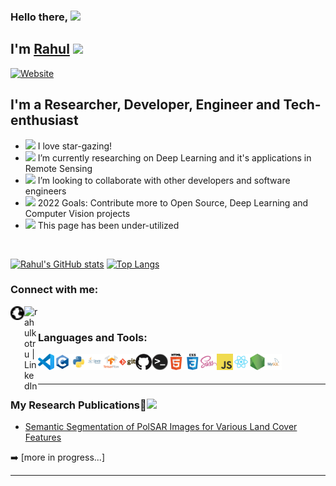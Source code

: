 ### Hello there, <img src="https://raw.githubusercontent.com/rahulkotru/RahulKotru/master/waving-hand.gif" width="30px">
## I'm [Rahul][website] <img src="https://raw.githubusercontent.com/rahulkotru/RahulKotru/master/Hundred-Points.gif" width="25px">


[![Website](https://img.shields.io/github/followers/rahulkotru?label=rahulkotru&style=social)](https://github.com/rahulkotru)      


## I'm a Researcher, Developer, Engineer and Tech-enthusiast

- <img src="https://raw.githubusercontent.com/rahulkotru/RahulKotru/master/Sparkles.gif" width="18px"> I love star-gazing!
- <img src="https://raw.githubusercontent.com/rahulkotru/RahulKotru/master/High-Voltage.gif" width="18px"> I’m currently researching on Deep Learning and it's applications in Remote Sensing
- <img src="https://raw.githubusercontent.com/rahulkotru/RahulKotru/master/Man-Technologist.gif" width="18px"> I’m looking to collaborate with other developers and software engineers
- <img src="https://raw.githubusercontent.com/rahulkotru/RahulKotru/master/mechanical-arm.gif" width="18px"> 2022 Goals: Contribute more to Open Source, Deep Learning and Computer Vision projects
- <img src="https://raw.githubusercontent.com/rahulkotru/RahulKotru/master/file_76508.gif" width="18px"> This page has been under-utilized 
<br/>

[![Rahul's GitHub stats](https://github-readme-stats.vercel.app/api?username=rahulkotru&theme=radical&hide=contribs)](https://github.com/anuraghazra/github-readme-stats)
[![Top Langs](https://github-readme-stats.vercel.app/api/top-langs/?username=rahulkotru&layout=compact&theme=radical)](https://github.com/anuraghazra/github-readme-stats)


### Connect with me:

[<img align="left" alt="codeSTACKr.com"  width="22px" src="https://raw.githubusercontent.com/iconic/open-iconic/master/svg/globe.svg" />][website]
[<img align="left"  alt="rahulkotru | LinkedIn" width="22px" src="https://cdn.jsdelivr.net/npm/simple-icons@v3/icons/linkedin.svg" />][linkedin]


<br />

### Languages and Tools:

<img align="left" alt="Visual Studio Code" width="26px" src="https://raw.githubusercontent.com/github/explore/80688e429a7d4ef2fca1e82350fe8e3517d3494d/topics/visual-studio-code/visual-studio-code.png" />

<img align="left" alt="C" width="26px" src="https://raw.githubusercontent.com/github/explore/80688e429a7d4ef2fca1e82350fe8e3517d3494d/topics/c/c.png" />
<img align="left" alt="Python" width="26px" src="https://raw.githubusercontent.com/github/explore/80688e429a7d4ef2fca1e82350fe8e3517d3494d/topics/python/python.png" />
<img align="left" alt="Java" width="26px" src="https://raw.githubusercontent.com/github/explore/80688e429a7d4ef2fca1e82350fe8e3517d3494d/topics/java/java.png" />
<img align="left" alt="TensorFlow" width="26px" src="https://raw.githubusercontent.com/github/explore/80688e429a7d4ef2fca1e82350fe8e3517d3494d/topics/tensorflow/tensorflow.png" />

<img align="left" alt="Git" width="26px" src="https://raw.githubusercontent.com/github/explore/80688e429a7d4ef2fca1e82350fe8e3517d3494d/topics/git/git.png" />
<img align="left" alt="GitHub" width="26px" src="https://raw.githubusercontent.com/github/explore/78df643247d429f6cc873026c0622819ad797942/topics/github/github.png" />
<img align="left" alt="Terminal" width="26px" src="https://raw.githubusercontent.com/github/explore/80688e429a7d4ef2fca1e82350fe8e3517d3494d/topics/terminal/terminal.png" />
<img align="left" alt="HTML5" width="26px" src="https://raw.githubusercontent.com/github/explore/80688e429a7d4ef2fca1e82350fe8e3517d3494d/topics/html/html.png" />
<img align="left" alt="CSS3" width="26px" src="https://raw.githubusercontent.com/github/explore/80688e429a7d4ef2fca1e82350fe8e3517d3494d/topics/css/css.png" />
<img align="left" alt="Sass" width="26px" src="https://raw.githubusercontent.com/github/explore/80688e429a7d4ef2fca1e82350fe8e3517d3494d/topics/sass/sass.png" />
<img align="left" alt="JavaScript" width="26px" src="https://raw.githubusercontent.com/github/explore/80688e429a7d4ef2fca1e82350fe8e3517d3494d/topics/javascript/javascript.png" />
<img align="left" alt="React" width="26px" src="https://raw.githubusercontent.com/github/explore/80688e429a7d4ef2fca1e82350fe8e3517d3494d/topics/react/react.png" />


<img align="left" alt="Node.js" width="26px" src="https://raw.githubusercontent.com/github/explore/80688e429a7d4ef2fca1e82350fe8e3517d3494d/topics/nodejs/nodejs.png" />

<img align="left" alt="MySQL" width="26px" src="https://raw.githubusercontent.com/github/explore/80688e429a7d4ef2fca1e82350fe8e3517d3494d/topics/mysql/mysql.png" />


<br />
<br />

---

###  My Research Publications📕<img src="https://raw.githubusercontent.com/rahulkotru/RahulKotru/master/Writing-Hand.gif" width="30px">

<!-- YOUTUBE:START -->
- [Semantic Segmentation of PolSAR Images for Various Land Cover Features](https://ieeexplore.ieee.org/abstract/document/9554297)

<!-- YOUTUBE:END -->

➡️ [more in progress...]

---







[website]: https://rahulkotru.github.io/RahulKotru/

[linkedin]: https://linkedin.com/in/rahulkotru
